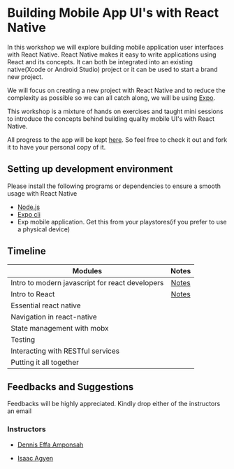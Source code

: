 # Building Mobile App UI's with React Native

In this workshop we will explore building mobile application user interfaces with React Native. React Native makes it easy to write applications using React and its concepts. It can both be integrated into an existing native(Xcode or Android Studio) project or it can be used to start a brand new project.

We will focus on creating a new project with React Native and to reduce the complexity as possible so we can all catch along, we will be using [Expo](https://expo.io).

This workshop is a mixture of hands on exercises and taught mini sessions to introduce the concepts behind building quality mobile UI's with React Native.

All progress to the app will be kept [here](https://github.com/effaamponsah/Turntabl-React-Native-Course). So feel free to check it out and fork it to have your personal copy of it.


## Setting up development environment
Please install the following programs or dependencies to ensure a smooth usage with React Native

 - [Node.js](https://nodejs.org/en/download)
 - [Expo cli](https://docs.expo.io/versions/latest/)
 - Exp mobile application. Get this from your playstores(if you prefer to use a physical device)


## Timeline
| Modules                                               | Notes             |
| -------------                                         |:-------------:    |
| Intro to modern javascript for react developers       | [Notes](notes/Intro.md) |
| Intro to React                                        | [Notes](notes/React-basics.md)      | 
| Essential  react native                               |       | 
| Navigation in react-native                            |       | 
| State management with mobx                            |       | 
| Testing                                               |       | 
| Interacting with RESTful services                     |       |
| Putting it all together                               |       |



## Feedbacks and Suggestions
Feedbacks will be highly appreciated. Kindly drop either of the instructors an email

### Instructors
 - [Dennis Effa Amponsah](mailto:dennis.effa@turntabl.io)

 - [Isaac Agyen](mailto:isaac.agyen@turntabl.io)